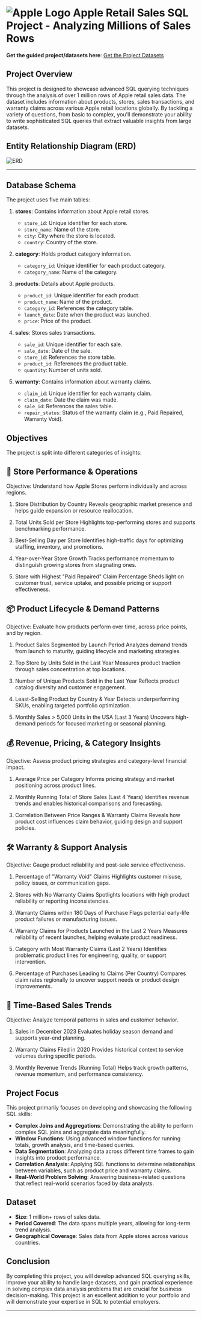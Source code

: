 
# ![Apple Logo](https://github.com/najirh/Apple-Retail-Sales-SQL-Project---Analyzing-Millions-of-Sales-Rows/blob/main/Apple_Changsha_RetailTeamMembers_09012021_big.jpg.slideshow-xlarge_2x.jpg) Apple Retail Sales SQL Project - Analyzing Millions of Sales Rows

**Get the guided project/datasets here**: [Get the Project Datasets](https://topmate.io/zero_analyst/1237072)

## Project Overview

This project is designed to showcase advanced SQL querying techniques through the analysis of over 1 million rows of Apple retail sales data. The dataset includes information about products, stores, sales transactions, and warranty claims across various Apple retail locations globally. By tackling a variety of questions, from basic to complex, you'll demonstrate your ability to write sophisticated SQL queries that extract valuable insights from large datasets.


## Entity Relationship Diagram (ERD)

![ERD](https://github.com/najirh/Apple-Retail-Sales-SQL-Project---Analyzing-Millions-of-Sales-Rows/blob/main/erd.png)



---

## Database Schema

The project uses five main tables:

1. **stores**: Contains information about Apple retail stores.
   - `store_id`: Unique identifier for each store.
   - `store_name`: Name of the store.
   - `city`: City where the store is located.
   - `country`: Country of the store.

2. **category**: Holds product category information.
   - `category_id`: Unique identifier for each product category.
   - `category_name`: Name of the category.

3. **products**: Details about Apple products.
   - `product_id`: Unique identifier for each product.
   - `product_name`: Name of the product.
   - `category_id`: References the category table.
   - `launch_date`: Date when the product was launched.
   - `price`: Price of the product.

4. **sales**: Stores sales transactions.
   - `sale_id`: Unique identifier for each sale.
   - `sale_date`: Date of the sale.
   - `store_id`: References the store table.
   - `product_id`: References the product table.
   - `quantity`: Number of units sold.

5. **warranty**: Contains information about warranty claims.
   - `claim_id`: Unique identifier for each warranty claim.
   - `claim_date`: Date the claim was made.
   - `sale_id`: References the sales table.
   - `repair_status`: Status of the warranty claim (e.g., Paid Repaired, Warranty Void).

## Objectives

The project is split into different categories of insights:


## 🏬 Store Performance & Operations
Objective: Understand how Apple Stores perform individually and across regions.

1. Store Distribution by Country
Reveals geographic market presence and helps guide expansion or resource reallocation.

2. Total Units Sold per Store
Highlights top-performing stores and supports benchmarking performance.

3. Best-Selling Day per Store
Identifies high-traffic days for optimizing staffing, inventory, and promotions.

4. Year-over-Year Store Growth
Tracks performance momentum to distinguish growing stores from stagnating ones.

5. Store with Highest "Paid Repaired" Claim Percentage
Sheds light on customer trust, service uptake, and possible pricing or support effectiveness.

## 📦 Product Lifecycle & Demand Patterns
Objective: Evaluate how products perform over time, across price points, and by region.

1. Product Sales Segmented by Launch Period
Analyzes demand trends from launch to maturity, guiding lifecycle and marketing strategies.

2. Top Store by Units Sold in the Last Year
Measures product traction through sales concentration at top locations.

3. Number of Unique Products Sold in the Last Year
Reflects product catalog diversity and customer engagement.

4. Least-Selling Product by Country & Year
Detects underperforming SKUs, enabling targeted portfolio optimization.

5. Monthly Sales > 5,000 Units in the USA (Last 3 Years)
Uncovers high-demand periods for focused marketing or seasonal planning.

## 💰 Revenue, Pricing, & Category Insights
Objective: Assess product pricing strategies and category-level financial impact.

1. Average Price per Category
Informs pricing strategy and market positioning across product lines.

2. Monthly Running Total of Store Sales (Last 4 Years)
Identifies revenue trends and enables historical comparisons and forecasting.

3. Correlation Between Price Ranges & Warranty Claims
Reveals how product cost influences claim behavior, guiding design and support policies.

## 🛠 Warranty & Support Analysis
Objective: Gauge product reliability and post-sale service effectiveness.

1. Percentage of "Warranty Void" Claims
Highlights customer misuse, policy issues, or communication gaps.

2. Stores with No Warranty Claims
Spotlights locations with high product reliability or reporting inconsistencies.

3. Warranty Claims within 180 Days of Purchase
Flags potential early-life product failures or manufacturing issues.

4. Warranty Claims for Products Launched in the Last 2 Years
Measures reliability of recent launches, helping evaluate product readiness.

5. Category with Most Warranty Claims (Last 2 Years)
Identifies problematic product lines for engineering, quality, or support intervention.

6. Percentage of Purchases Leading to Claims (Per Country)
Compares claim rates regionally to uncover support needs or product design improvements.

## 📅 Time-Based Sales Trends
Objective: Analyze temporal patterns in sales and customer behavior.

1. Sales in December 2023
Evaluates holiday season demand and supports year-end planning.

2. Warranty Claims Filed in 2020
Provides historical context to service volumes during specific periods.

3. Monthly Revenue Trends (Running Total)
Helps track growth patterns, revenue momentum, and performance consistency.

## Project Focus

This project primarily focuses on developing and showcasing the following SQL skills:

- **Complex Joins and Aggregations**: Demonstrating the ability to perform complex SQL joins and aggregate data meaningfully.
- **Window Functions**: Using advanced window functions for running totals, growth analysis, and time-based queries.
- **Data Segmentation**: Analyzing data across different time frames to gain insights into product performance.
- **Correlation Analysis**: Applying SQL functions to determine relationships between variables, such as product price and warranty claims.
- **Real-World Problem Solving**: Answering business-related questions that reflect real-world scenarios faced by data analysts.


## Dataset

- **Size**: 1 million+ rows of sales data.
- **Period Covered**: The data spans multiple years, allowing for long-term trend analysis.
- **Geographical Coverage**: Sales data from Apple stores across various countries.

## Conclusion

By completing this project, you will develop advanced SQL querying skills, improve your ability to handle large datasets, and gain practical experience in solving complex data analysis problems that are crucial for business decision-making. This project is an excellent addition to your portfolio and will demonstrate your expertise in SQL to potential employers.

---

